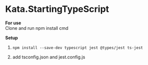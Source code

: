 # Kata.StartingTypeScript

**For use**  
Clone and run npm install cmd

**Setup**

1. `npm install --save-dev typescript jest @types/jest ts-jest`

2. add tsconfig.json and jest.config.js



